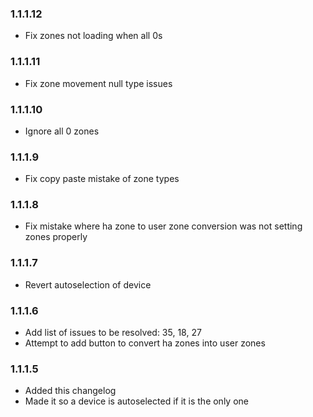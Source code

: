 ### 1.1.1.12

- Fix zones not loading when all 0s

### 1.1.1.11

- Fix zone movement null type issues

### 1.1.1.10

- Ignore all 0 zones

### 1.1.1.9

- Fix copy paste mistake of zone types

### 1.1.1.8

- Fix mistake where ha zone to user zone conversion was not setting zones properly

### 1.1.1.7

- Revert autoselection of device

### 1.1.1.6

- Add list of issues to be resolved: 35, 18, 27
- Attempt to add button to convert ha zones into user zones

### 1.1.1.5

- Added this changelog
- Made it so a device is autoselected if it is the only one
